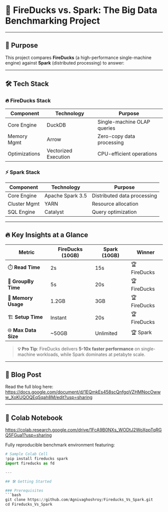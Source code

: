 # 🚀 FireDucks vs. Spark: The Big Data Benchmarking Project

---

## 📌 Purpose
This project compares **FireDucks** (a high-performance single-machine engine) against **Spark** (distributed processing) to answer:

---

## 🛠️ Tech Stack

### 🔥 FireDucks Stack
| Component       | Technology           | Purpose                          |
|----------------|---------------------|----------------------------------|
| Core Engine    | DuckDB              | Single-machine OLAP queries      |
| Memory Mgmt    | Arrow               | Zero-copy data processing        |
| Optimizations  | Vectorized Execution | CPU-efficient operations         |

### ⚡ Spark Stack
| Component       | Technology           | Purpose                          |
|----------------|---------------------|----------------------------------|
| Core Engine    | Apache Spark 3.5    | Distributed data processing      |
| Cluster Mgmt   | YARN                | Resource allocation             |
| SQL Engine     | Catalyst            | Query optimization              |

---

## 🔥 Key Insights at a Glance

<div align="center">

| Metric               | FireDucks (10GB) | Spark (10GB) | Winner          |
|----------------------|------------------|--------------|-----------------|
| ⏱️ **Read Time**     | 2s               | 15s          | 🏆 FireDucks    |
| 🧮 **GroupBy Time**  | 5s               | 20s          | 🏆 FireDucks    |
| 💾 **Memory Usage**  | 1.2GB            | 3GB          | 🏆 FireDucks    |
| 🏗️ **Setup Time**   | Instant          | 20s          | 🏆 FireDucks    |
| 🌐 **Max Data Size** | ~50GB            | Unlimited    | 🏆 Spark        |

</div>

> **💡 Pro Tip**: FireDucks delivers **5-10x faster performance** on single-machine workloads, while Spark dominates at petabyte scale.

---

## 📖 Blog Post

Read the full blog here:
https://docs.google.com/document/d/1EQmkEs458scQnfgqVZHMNocOwww_XoKUQOQEqSqah8M/edit?usp=sharing

---

## 🧪 Colab Notebook
https://colab.research.google.com/drive/1FcA9B0NXs_WODtJ2WoXppTqRGQ5FGua1?usp=sharing

Fully reproducible benchmark environment featuring:
```python
# Sample Colab Cell
!pip install fireducks spark
import fireducks as fd

---

## 🛠️ Getting Started

### Prerequisites
```bash
git clone https://github.com/Agnivaghoshroy/Fireducks_Vs_Spark.git
cd Fireducks_Vs_Spark

